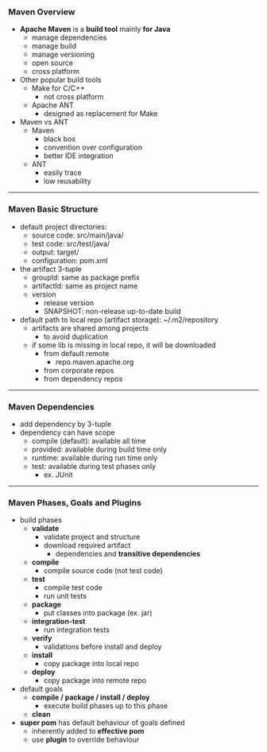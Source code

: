 ### Maven Overview
- **Apache Maven** is a **build tool** mainly **for Java**
  - manage dependencies
  - manage build
  - manage versioning
  - open source
  - cross platform
- Other popular build tools
  - Make for C/C++
    - not cross platform
  - Apache ANT
    - designed as replacement for Make
- Maven vs ANT
  - Maven
    - black box
    - convention over configuration
    - better IDE integration
  - ANT
    - easily trace
    - low reusability

---

### Maven Basic Structure
- default project directories:
  - source code: src/main/java/
  - test code: src/test/java/
  - output: target/
  - configuration: pom.xml
- the artifact 3-tuple
  - groupId: same as package prefix
  - artifactId: same as project name
  - version
    - release version
    - SNAPSHOT: non-release up-to-date build
- default path to local repo (artifact storage): ~/.m2/repository
  - artifacts are shared among projects
    - to avoid duplication
  - if some lib is missing in local repo, it will be downloaded
    - from default remote
      - repo.maven.apache.org
    - from corporate repos
    - from dependency repos

---

### Maven Dependencies
- add dependency by 3-tuple
- dependency can have scope
  - compile (default): available all time
  - provided: available during build time only
  - runtime: available during run time only
  - test: available during test phases only
    - ex. JUnit

---

### Maven Phases, Goals and Plugins
- build phases
  - **validate**
    - validate project and structure
    - download required artifact
      - dependencies and **transitive dependencies**
  - **compile**
    - compile source code (not test code)
  - **test**
    - compile test code
    - run unit tests
  - **package**
    - put classes into package (ex. jar)
  - **integration-test**
    - run integration tests
  - **verify**
    - validations before install and deploy
  - **install**
    - copy package into local repo
  - **deploy**
    - copy package into remote repo
- default goals
  - **compile / package / install / deploy**
    - execute build phases up to this phase
  - **clean**
- **super pom** has default behaviour of goals defined
  - inherently added to **effective pom**
  - use **plugin** to override behaviour
